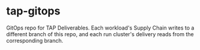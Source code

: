 # tap-gitops

GitOps repo for TAP Deliverables. Each workload's Supply Chain writes to a different branch of this repo, and each run cluster's delivery reads from the corresponding branch.
